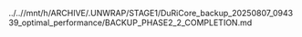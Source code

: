 ../..//mnt/h/ARCHIVE/.UNWRAP/STAGE1/DuRiCore_backup_20250807_094339_optimal_performance/BACKUP_PHASE2_2_COMPLETION.md
